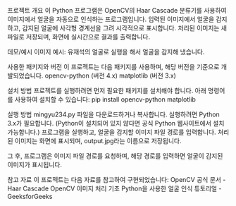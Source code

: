 프로젝트 개요
이 Python 프로그램은 OpenCV의 Haar Cascade 분류기를 사용하여 이미지에서 얼굴을 자동으로 인식하는 프로그램입니다.
입력된 이미지에서 얼굴을 감지하고, 감지된 얼굴에 사각형 경계선을 그려 시각적으로 표시합니다. 처리된 이미지는 새 파일로 저장되며,
화면에 실시간으로 결과를 출력합니다.

데모/예시 이미지
예시: 유재석의 얼굴로 실행을 해서 얼굴을 감지해 냈습니다.

사용한 패키지와 버전
이 프로젝트는 다음 패키지를 사용하며, 해당 버전을 기준으로 개발되었습니다.
opencv-python (버전 4.x)
matplotlib (버전 3.x)


설치 방법
프로젝트를 실행하려면 먼저 필요한 패키지를 설치해야 합니다. 아래 명령어를 사용하여 설치할 수 있습니다:
pip install opencv-python matplotlib

실행 방법
mingyu234.py 파일을 다운로드하거나 복사합니다.
실행하려면 Python 3.x가 필요합니다. (Python이 설치되어 있지 않다면 공식 Python 웹사이트에서 설치 가능합니다.)
프로그램을 실행하고, 얼굴을 감지할 이미지 파일 경로를 입력합니다.
처리된 이미지는 화면에 표시되며, output.jpg라는 이름으로 저장됩니다.

그 후, 프로그램은 이미지 파일 경로를 요청하며, 해당 경로를 입력하면 얼굴이 감지된 이미지가 표시됩니다.

참고 자료
이 프로젝트는 다음 자료를 참고하여 구현되었습니다:
OpenCV 공식 문서 - Haar Cascade
OpenCV 이미지 처리 기초
Python을 사용한 얼굴 인식 튜토리얼 - GeeksforGeeks
